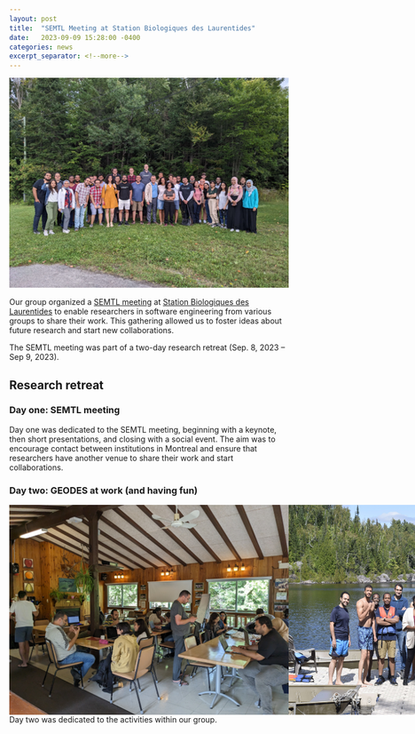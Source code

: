 ```yaml
---
layout: post
title:  "SEMTL Meeting at Station Biologiques des Laurentides"
date:   2023-09-09 15:28:00 -0400
categories: news
excerpt_separator: <!--more-->
---
```


![The GEODES group 2023-2024](/assets/images/semtl_laurentides_2023.jpg)

Our group organized a [SEMTL meeting](https://semtl.github.io/) at [Station Biologiques des Laurentides](https://sbl.umontreal.ca/accueil/) to enable researchers in software engineering from various groups to share their work. This gathering allowed us to foster ideas about future research and start new collaborations.

<!--more-->

The SEMTL meeting was part of a two-day research retreat (Sep. 8, 2023 &ndash; Sep 9, 2023). 

## Research retreat

### Day one: SEMTL meeting

Day one was dedicated to the SEMTL meeting, beginning with a keynote, then short presentations, and closing with a social event. 
The aim was to encourage contact between institutions in Montreal and ensure that researchers have another venue to share their work and start collaborations. 


### Day two: GEODES at work (and having fun)

<div style="display: flex">
    <img src="/assets/images/geodes@laurentides_08.jpg" alt="The GEODES at work in the Laurentides">
    <img src="/assets/images/geodes@laurentides_09.jpg" alt="The GEODES having fun in the Laurentides">
</div>
Day two was dedicated to the activities within our group.
